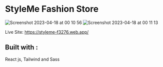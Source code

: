 # StyleMe Fashion Store
![Screenshot 2023-04-18 at 00 10 56](https://user-images.githubusercontent.com/105244751/232629692-95ff4f30-764c-4bdb-b391-d492d9f4870d.png)
![Screenshot 2023-04-18 at 00 11 13](https://user-images.githubusercontent.com/105244751/232629748-3e43aee8-b1a8-4bbb-8d0c-f7632e0be2e7.png)

Live Site: https://styleme-f3276.web.app/

## Built with :
React js, Tailwind and Sass
